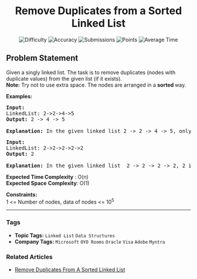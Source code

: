 <h1 align="center">Remove Duplicates from a Sorted Linked List</h1>

<p align="center">
  <img alt="Difficulty" title="Difficulty" src="https://custom-icon-badges.demolab.com/badge/Difficulty: Easy-1F222E?style=for-the-badge&logoColor=white&logo=fire"/>
  <img alt="Accuracy" title="Accuracy" src="https://custom-icon-badges.demolab.com/badge/Accuracy: 49.37%25-1F222E?style=for-the-badge&logoColor=white&logo=target"/>
  <img alt="Submissions" title="Submissions" src="https://custom-icon-badges.demolab.com/badge/Submissions: 317K+-1F222E?style=for-the-badge&logoColor=white&logo=repo"/>
  <img alt="Points" title="Points" src="https://custom-icon-badges.demolab.com/badge/Points: 2-1F222E?style=for-the-badge&logoColor=white&logo=award"/>
  <img alt="Average Time" title="Average Time" src="https://custom-icon-badges.demolab.com/badge/Average%20Time: 20m-1F222E?style=for-the-badge&logoColor=white&logo=clock"/>
</p>

## Problem Statement

Given a singly linked list. The task is to remove duplicates (nodes with duplicate values) from the given list (if it exists).<br><b>Note:</b> Try not to use extra space. The nodes are arranged in a <b>sorted </b>way.

<b>Examples:</b>

<pre><b>Input:
</b>LinkedList: 2->2->4->5
<b>Output: </b>2 -> 4 -> 5<br><b>
Explanation: </b>In the given linked list 2 -> 2 -> 4 -> 5, only 2 occurs more than 1 time. So we need to remove it once.
</pre>

<pre><b>Input:
</b>LinkedList: 2->2->2->2->2
<b>Output: </b>2<br><b>
Explanation: </b>In the given linked list  2 -> 2 -> 2 -> 2, 2 is the only element and is repeated 5 times. So we need to remove any four 2.</pre>

<b>Expected Time Complexity</b> : O(n)<br><b>Expected Space</b> <b>Complexity</b>: O(1)

<b>Constraints:</b><br>1 <= Number of nodes, data of nodes <= 10<sup>5 <br></sup>


<hr>

### Tags
- **Topic Tags:** `Linked List` `Data Structures`
- **Company Tags:** `Microsoft` `OYO Rooms` `Oracle` `Visa` `Adobe` `Myntra`

### Related Articles
- [Remove Duplicates From A Sorted Linked List](https://www.geeksforgeeks.org/remove-duplicates-from-a-sorted-linked-list/)
